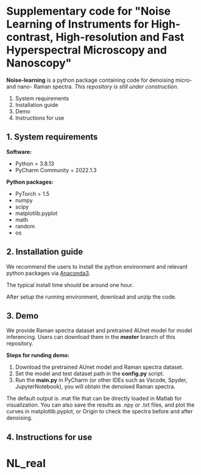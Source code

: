 # Supplementary code for "Noise Learning of Instruments for High-contrast, High-resolution and Fast Hyperspectral Microscopy and Nanoscopy"

**Noise-learning** is a python package containing code for denoising micro- and nano- Raman spectra. 
*This repository is still under construction.*
1. System requirements
2. Installation guide
3. Demo
4. Instructions for use

## 1. System requirements
**Software:**

-  Python = 3.8.13
-  PyCharm Community = 2022.1.3 

**Python packages:**
-  PyTorch = 1.5
-  numpy
-  scipy
-  matplotlib.pyplot
-  math
-  random
-  os

## 2. Installation guide
We recommend the users to install the python environment and relevant python packages via [Anaconda3](https://www.anaconda.com/download). 

The typical install time should be around one hour.

After setup the running environment, download and unzip the code.

## 3. Demo
We provide Raman spectra dataset and pretrained AUnet model for model inferencing. Users can download them in the ***master*** branch of this repository.

**Steps for runding demo:**

1. Download the pretrained AUnet model and Raman spectra dataset.
2. Set the model and test dataset path in the **config.py** script.
3. Run the **main.py** in PyCharm (or other IDEs such as Vscode, Spyder, JupyterNotebook), you will obtain the denoised Raman spectra.

The default output is .mat file that can be directly loaded in Matlab for visualization. You can also save the results as .npy or .txt files, and plot the curves in matplotlib.pyplot, or Origin to check the spectra before and after denoising.

## 4. Instructions for use

# NL_real

